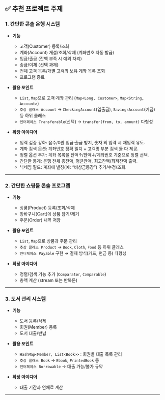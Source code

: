 ## ✅ 추천 프로젝트 주제


### 1. 간단한 콘솔 은행 시스템

* **기능**

  * 고객(Customer) 등록/조회
  * 계좌(Account) 개설/조회/삭제 (계좌번호 자동 발급)
  * 입금/출금 (잔액 부족 시 예외 처리)
  * 송금/이체 (선택 과제)
  * 전체 고객 목록/개별 고객의 보유 계좌 목록 조회
  * 프로그램 종료

* **활용 포인트**

  * `List`, `Map`으로 고객·계좌 관리 (`Map<Long, Customer>`, `Map<String, Account>`)
  * `추상 클래스 Account` → `CheckingAccount`(입출금), `SavingsAccount`(예금) 등 하위 클래스
  * `인터페이스 Transferable`(선택) → `transfer(from, to, amount)` 다형성

* **확장 아이디어**

    * 입력 검증 강화: 음수/0원 입금·출금 방지, 숫자 외 입력 시 재입력 유도.
    * 계좌 검색 옵션: 계좌번호 정확 일치 + 고객명 부분 검색 둘 다 제공.
    * 정렬 옵션 추가: 계좌 목록을 잔액↑/잔액↓/계좌번호 기준으로 정렬 선택.
    * 간단한 통계: 은행 전체 총잔액, 평균잔액, 최고잔액/최저잔액 출력.
    * 닉네임 필드: 계좌에 별칭(예: “비상금통장”) 추가/수정/조회.
---


### 2. 간단한 쇼핑몰 콘솔 프로그램

* **기능**

  * 상품(Product) 등록/조회/삭제
  * 장바구니(Cart)에 상품 담기/제거
  * 주문(Order) 내역 저장
* **활용 포인트**

  * `List`, `Map`으로 상품과 주문 관리
  * `추상 클래스 Product` → `Book`, `Cloth`, `Food` 등 하위 클래스
  * `인터페이스 Payable` 구현 → 결제 방식(카드, 현금 등) 다형성
* **확장 아이디어**

  * 정렬/검색 기능 추가 (`Comparator`, `Comparable`)
  * 총액 계산 (stream 또는 반복문)

---

### 3. 도서 관리 시스템

* **기능**

  * 도서 등록/삭제
  * 회원(Member) 등록
  * 도서 대출/반납
* **활용 포인트**

  * `HashMap<Member, List<Book>>` : 회원별 대출 목록 관리
  * `추상 클래스 Book` → `Ebook`, `PrintedBook` 등
  * `인터페이스 Borrowable` → 대출 가능/불가 규약
* **확장 아이디어**

  * 대출 기간과 연체료 계산

---
